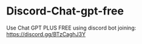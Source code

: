 # Discord-Chat-gpt-free
Use Chat GPT PLUS FREE using discord bot joining: https://discord.gg/BTzCaghJ3Y







                                                                                           